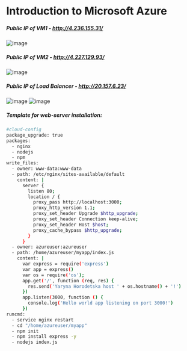 # Introduction to Microsoft Azure

##### Public IP of VM1 - *http://4.236.155.31/*
![image](https://user-images.githubusercontent.com/104198926/206923740-892c3a21-5374-4372-803d-5a5d129a88d4.png)
##### Public IP of VM2 - *http://4.227.129.93/*
![image](https://user-images.githubusercontent.com/104198926/206923757-80875fa2-bfbf-495a-9b77-456035232897.png)
##### Public IP of Load Balancer - *http://20.157.6.23/* 
![image](https://user-images.githubusercontent.com/104198926/206923506-58f43d06-fb9e-425d-bae8-d52a9c7be432.png)
![image](https://user-images.githubusercontent.com/104198926/206923511-ae949e7f-12d8-41db-b9fa-df47274f5294.png)

##### Template for web-server installation:
```bash
#cloud-config
package_upgrade: true
packages:
  - nginx
  - nodejs
  - npm
write_files:
  - owner: www-data:www-data
  - path: /etc/nginx/sites-available/default
    content: |
      server {
        listen 80;
        location / {
          proxy_pass http://localhost:3000;
          proxy_http_version 1.1;
          proxy_set_header Upgrade $http_upgrade;
          proxy_set_header Connection keep-alive;
          proxy_set_header Host $host;
          proxy_cache_bypass $http_upgrade;
        }
      }
  - owner: azureuser:azureuser
  - path: /home/azureuser/myapp/index.js
    content: |
      var express = require('express')
      var app = express()
      var os = require('os');
      app.get('/', function (req, res) {
        res.send('Yaryna Horodetska host ' + os.hostname() + '!')
      })
      app.listen(3000, function () {
        console.log('Hello world app listening on port 3000!')
      })
runcmd:
  - service nginx restart
  - cd "/home/azureuser/myapp"
  - npm init
  - npm install express -y
  - nodejs index.js
```
